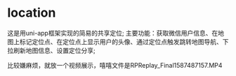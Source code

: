 # location
这是用uni-app框架实现的简易的共享定位;
主要功能：获取微信用户信息、在地图上标记定位点、在定位点上显示用户的头像、通过定位点触发跳转地图导航、下拉刷新地图信息、设置定位分享;

比较嫌麻烦，就放一个视频展示，嘻嘻文件是RPReplay_Final1587487157.MP4
